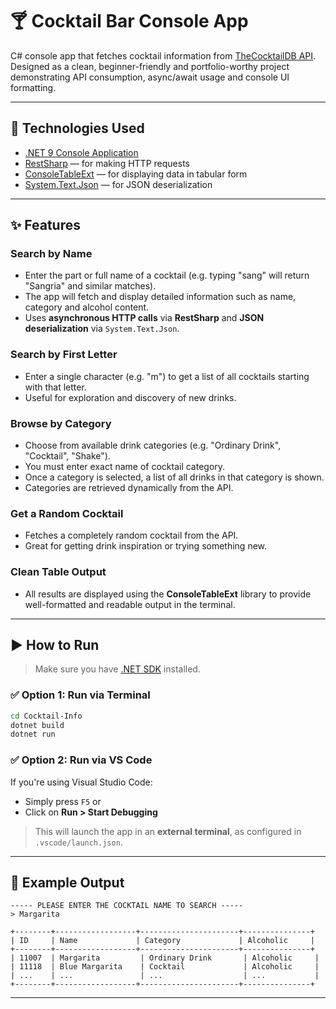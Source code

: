 # 🍸 Cocktail Bar Console App

C# console app that fetches cocktail information from [TheCocktailDB API](http://www.thecocktaildb.com/api.php).  
Designed as a clean, beginner-friendly and portfolio-worthy project demonstrating API consumption, async/await usage and console UI formatting.

---

## 🔧 Technologies Used

- [.NET 9 Console Application](https://learn.microsoft.com/en-us/dotnet/core/)
- [RestSharp](https://restsharp.dev/) — for making HTTP requests
- [ConsoleTableExt](https://github.com/minhhungit/ConsoleTableExt) — for displaying data in tabular form
- [System.Text.Json](https://learn.microsoft.com/en-us/dotnet/api/system.text.json) — for JSON deserialization

---

## ✨ Features

### Search by Name
- Enter the part or full name of a cocktail (e.g. typing "sang" will return "Sangria" and similar matches).
- The app will fetch and display detailed information such as name, category and alcohol content.
- Uses **asynchronous HTTP calls** via **RestSharp** and **JSON deserialization** via `System.Text.Json`.

### Search by First Letter
- Enter a single character (e.g. "m") to get a list of all cocktails starting with that letter.
- Useful for exploration and discovery of new drinks.

### Browse by Category
- Choose from available drink categories (e.g. "Ordinary Drink", "Cocktail", "Shake").
- You must enter exact name of cocktail category.
- Once a category is selected, a list of all drinks in that category is shown.
- Categories are retrieved dynamically from the API.

### Get a Random Cocktail
- Fetches a completely random cocktail from the API.
- Great for getting drink inspiration or trying something new.

### Clean Table Output
- All results are displayed using the **ConsoleTableExt** library to provide well-formatted and readable output in the terminal.

---

## ▶️ How to Run

> Make sure you have [.NET SDK](https://dotnet.microsoft.com/en-us/download) installed.

### ✅ Option 1: Run via Terminal

```bash
cd Cocktail-Info
dotnet build
dotnet run
```

### ✅ Option 2: Run via VS Code

If you're using Visual Studio Code:

- Simply press `F5` or  
- Click on **Run > Start Debugging**

> This will launch the app in an **external terminal**, as configured in `.vscode/launch.json`.

---

## 📸 Example Output

```plaintext
----- PLEASE ENTER THE COCKTAIL NAME TO SEARCH -----
> Margarita

+--------+------------------+----------------------+---------------+
| ID     | Name             | Category             | Alcoholic     |
+--------+------------------+----------------------+---------------+
| 11007  | Margarita         | Ordinary Drink       | Alcoholic     |
| 11118  | Blue Margarita    | Cocktail             | Alcoholic     |
| ...    | ...               | ...                  | ...           |
+--------+------------------+----------------------+---------------+
```

---
